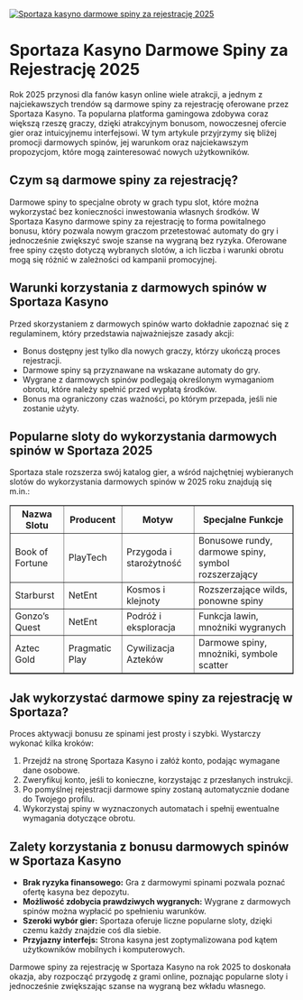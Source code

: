 [![Sportaza kasyno darmowe spiny za rejestrację 2025](https://123-caf.pages.dev/gitsignup.png)](https://vrmoo.ru/Bt82HjjY)

<h1>Sportaza Kasyno Darmowe Spiny za Rejestrację 2025</h1> <p>Rok 2025 przynosi dla fanów kasyn online wiele atrakcji, a jednym z najciekawszych trendów są darmowe spiny za rejestrację oferowane przez Sportaza Kasyno. Ta popularna platforma gamingowa zdobywa coraz większą rzeszę graczy, dzięki atrakcyjnym bonusom, nowoczesnej ofercie gier oraz intuicyjnemu interfejsowi. W tym artykule przyjrzymy się bliżej promocji darmowych spinów, jej warunkom oraz najciekawszym propozycjom, które mogą zainteresować nowych użytkowników.</p>  <h2>Czym są darmowe spiny za rejestrację?</h2> <p>Darmowe spiny to specjalne obroty w grach typu slot, które można wykorzystać bez konieczności inwestowania własnych środków. W Sportaza Kasyno darmowe spiny za rejestrację to forma powitalnego bonusu, który pozwala nowym graczom przetestować automaty do gry i jednocześnie zwiększyć swoje szanse na wygraną bez ryzyka. Oferowane free spiny często dotyczą wybranych slotów, a ich liczba i warunki obrotu mogą się różnić w zależności od kampanii promocyjnej.</p>  <h2>Warunki korzystania z darmowych spinów w Sportaza Kasyno</h2> <p>Przed skorzystaniem z darmowych spinów warto dokładnie zapoznać się z regulaminem, który przedstawia najważniejsze zasady akcji:</p> <ul>   <li>Bonus dostępny jest tylko dla nowych graczy, którzy ukończą proces rejestracji.</li>   <li>Darmowe spiny są przyznawane na wskazane automaty do gry.</li>   <li>Wygrane z darmowych spinów podlegają określonym wymaganiom obrotu, które należy spełnić przed wypłatą środków.</li>   <li>Bonus ma ograniczony czas ważności, po którym przepada, jeśli nie zostanie użyty.</li> </ul>  <h2>Popularne sloty do wykorzystania darmowych spinów w Sportaza 2025</h2> <p>Sportaza stale rozszerza swój katalog gier, a wśród najchętniej wybieranych slotów do wykorzystania darmowych spinów w 2025 roku znajdują się m.in.:</p> <table border="1" cellpadding="8" cellspacing="0">   <thead>     <tr>       <th>Nazwa Slotu</th>       <th>Producent</th>       <th>Motyw</th>       <th>Specjalne Funkcje</th>     </tr>   </thead>   <tbody>     <tr>       <td>Book of Fortune</td>       <td>PlayTech</td>       <td>Przygoda i starożytność</td>       <td>Bonusowe rundy, darmowe spiny, symbol rozszerzający</td>     </tr>     <tr>       <td>Starburst</td>       <td>NetEnt</td>       <td>Kosmos i klejnoty</td>       <td>Rozszerzające wilds, ponowne spiny</td>     </tr>     <tr>       <td>Gonzo’s Quest</td>       <td>NetEnt</td>       <td>Podróż i eksploracja</td>       <td>Funkcja lawin, mnożniki wygranych</td>     </tr>     <tr>       <td>Aztec Gold</td>       <td>Pragmatic Play</td>       <td>Cywilizacja Azteków</td>       <td>Darmowe spiny, mnożniki, symbole scatter</td>     </tr>   </tbody> </table>  <h2>Jak wykorzystać darmowe spiny za rejestrację w Sportaza?</h2> <p>Proces aktywacji bonusu ze spinami jest prosty i szybki. Wystarczy wykonać kilka kroków:</p> <ol>   <li>Przejdź na stronę Sportaza Kasyno i załóż konto, podając wymagane dane osobowe.</li>   <li>Zweryfikuj konto, jeśli to konieczne, korzystając z przesłanych instrukcji.</li>   <li>Po pomyślnej rejestracji darmowe spiny zostaną automatycznie dodane do Twojego profilu.</li>   <li>Wykorzystaj spiny w wyznaczonych automatach i spełnij ewentualne wymagania dotyczące obrotu.</li> </ol>  <h2>Zalety korzystania z bonusu darmowych spinów w Sportaza Kasyno</h2> <ul>   <li><strong>Brak ryzyka finansowego:</strong> Gra z darmowymi spinami pozwala poznać ofertę kasyna bez depozytu.</li>   <li><strong>Możliwość zdobycia prawdziwych wygranych:</strong> Wygrane z darmowych spinów można wypłacić po spełnieniu warunków.</li>   <li><strong>Szeroki wybór gier:</strong> Sportaza oferuje liczne popularne sloty, dzięki czemu każdy znajdzie coś dla siebie.</li>   <li><strong>Przyjazny interfejs:</strong> Strona kasyna jest zoptymalizowana pod kątem użytkowników mobilnych i komputerowych.</li> </ul>  <p>Darmowe spiny za rejestrację w Sportaza Kasyno na rok 2025 to doskonała okazja, aby rozpocząć przygodę z grami online, poznając popularne sloty i jednocześnie zwiększając szanse na wygraną bez wkładu własnego.</p>